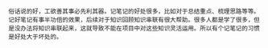 	俗话说的好，工欲善其事必先利其器。记笔记的好处很多，比如对于总结重点、梳理思路等等。记好笔记有事半功倍的效果，后续对于知识回顾知识串联有很大帮助。很多人都是学了很多，但是没办法将知识串联起来，这就导致不能在项目中对这些知识灵活运用。所以有个记笔记的习惯是好处大于坏处的。
	